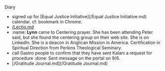 Diary 
- signed up for [Equal Justice Initiative](/Equal Justice Initiative.md) calendar. cf. bookmark in Chrome.
- [/Lectio.md](/Lectio.md)
- :name: **Lynn** came to Centering prayer. She has been attending Peter said, but she found the centering group on their web site. She is on LinkedIn. She is a deacon in Anglican Mission in America. Certification in Spiritual Direction from Perkins Theological Seminary.
- call Gastro people to confirm that they have sent Kalani a request for procedure :done: Sent message on the portal on 9/6.
- [/Gratitude Journal.md](/Gratitude Journal.md)

